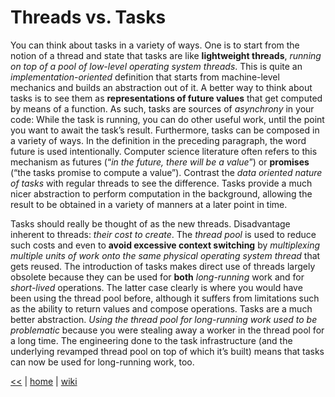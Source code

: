 # Threads vs. Tasks


You can think about tasks in a variety of ways. 
One is to start from the notion of a thread and state that tasks are like __lightweight threads__, _running on top of a pool of low-level operating system threads_. 
This is quite an _implementation-oriented_ definition that starts from machine-level mechanics and builds an abstraction out of it.
A better way to think about tasks is to see them as __representations of future values__ that get computed by means of a function. 
As such, tasks are sources of *asynchrony* in your code: 
While the task is running, you can do other useful work, until the point you want to await the task’s result. 
Furthermore, tasks can be composed in a variety of ways. 
In the definition in the preceding paragraph, the word future is used intentionally.
Computer science literature often refers to this mechanism as futures (“_in the future, there will be a value_”) or **promises** (“the tasks promise to compute a value”). 
Contrast the _data oriented nature of tasks_ with regular threads to see the difference.
Tasks provide a much nicer abstraction to perform computation in the background, allowing the result to be obtained in a variety of manners at a later point in time.

Tasks should really be thought of as the new threads. 
Disadvantage inherent to threads: _their cost to create_. 
The _thread pool_ is used to reduce such costs and even to **avoid excessive context switching** by _multiplexing multiple units of work onto the same physical operating system thread_ that gets reused.
The introduction of tasks makes direct use of threads largely obsolete because they can be used for **both** _long-running_ work and for _short-lived_ operations. 
The latter case clearly is where you would have been using the thread pool before, although it suffers from limitations such as the ability to return values and compose operations. 
Tasks are a much better abstraction.
_Using the thread pool for long-running work used to be problematic_ because you were stealing away a worker in the thread pool for a long time. 
The engineering done to the task infrastructure (and the underlying revamped thread pool on top of which it’s built) means that tasks can now be used for long-running work, too.

[<<](../parallel.md) 
| 
[home](https://github.com/illegitimis/Tutorial) 
| 
[wiki](https://github.com/illegitimis/Tutorial/wiki) 